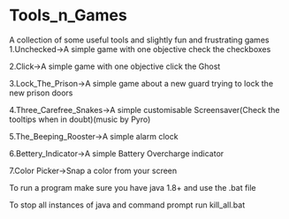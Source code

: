 # Tools_n_Games
A collection of some useful tools and slightly fun and frustrating games
1.Unchecked->A simple game with one objective check the checkboxes

2.Click->A simple game with one objective click the Ghost

3.Lock_The_Prison->A simple game about a new guard trying to lock the new prison doors

4.Three_Carefree_Snakes->A simple customisable Screensaver(Check the tooltips when in doubt)(music by Pyro)

5.The_Beeping_Rooster->A simple alarm clock

6.Bettery_Indicator->A simple Battery Overcharge indicator

7.Color Picker->Snap a color from your screen

To run a program make sure you have java 1.8+ and use the .bat file

To stop all instances of java and command prompt run kill_all.bat
